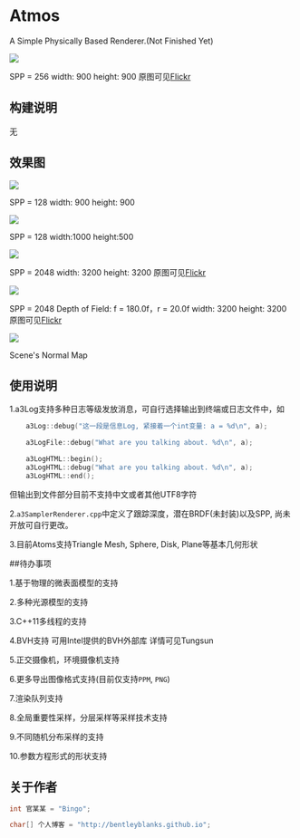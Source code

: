 # Atmos

A Simple Physically Based Renderer.(Not Finished Yet)

![](https://farm2.staticflickr.com/1669/25496307463_ed3d0a61e4_z.jpg)

SPP = 256 width: 900 height: 900 原图可见[Flickr](https://www.flickr.com/photos/134486032@N03/25496307463/in/dateposted-public/)

## 构建说明

无


## 效果图

![](https://farm2.staticflickr.com/1719/26072294146_37565d104a_z.jpg)

SPP = 128 width: 900 height: 900

![](https://farm2.staticflickr.com/1540/25493615434_59b96306f5_z.jpg)

SPP = 128 width:1000 height:500

![](https://farm2.staticflickr.com/1463/25207503294_b30be85aa8_z.jpg)

SPP = 2048 width: 3200 height: 3200 原图可见[Flickr](https://www.flickr.com/photos/134486032@N03/25151015169/in/dateposted-public/)

![](https://farm2.staticflickr.com/1486/25742938521_7161856337_z.jpg)

SPP = 2048 Depth of Field: f = 180.0f，r = 20.0f width: 3200 height: 3200 原图可见[Flickr](https://www.flickr.com/photos/134486032@N03/25742938521/in/dateposted-public/)

![](https://farm2.staticflickr.com/1680/25539770910_482c4da26f_z.jpg)

Scene's Normal Map



## 使用说明

1.a3Log支持多种日志等级发放消息，可自行选择输出到终端或日志文件中，如

```cpp
    a3Log::debug("这一段是信息Log, 紧接着一个int变量: a = %d\n", a);

    a3LogFile::debug("What are you talking about. %d\n", a);

    a3LogHTML::begin();
    a3LogHTML::debug("What are you talking about. %d\n", a);
    a3LogHTML::end();
```
但输出到文件部分目前不支持中文或者其他UTF8字符

2.```a3SamplerRenderer.cpp```中定义了跟踪深度，潜在BRDF(未封装)以及SPP, 尚未开放可自行更改。

3.目前Atoms支持Triangle Mesh, Sphere, Disk, Plane等基本几何形状



##待办事项

1.基于物理的微表面模型的支持

2.多种光源模型的支持

3.C++11多线程的支持

4.BVH支持 可用Intel提供的BVH外部库 详情可见Tungsun

5.正交摄像机，环境摄像机支持

6.更多导出图像格式支持(目前仅支持```PPM```, ```PNG```)

7.渲染队列支持

8.全局重要性采样，分层采样等采样技术支持

9.不同随机分布采样的支持

10.参数方程形式的形状支持



## 关于作者

``` cpp
int 官某某 = "Bingo";

char[] 个人博客 = "http://bentleyblanks.github.io";
```


